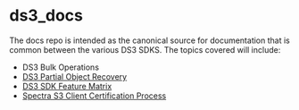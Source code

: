 # ds3_docs

The docs repo is intended as the canonical source for documentation that is common between the various DS3 SDKS.  The topics covered will include:

* DS3 Bulk Operations
* [DS3 Partial Object Recovery](partial_object_recovery.md)
* [DS3 SDK Feature Matrix](feature_matrix.md)
* [Spectra S3 Client Certification Process](partner_cert.md)
